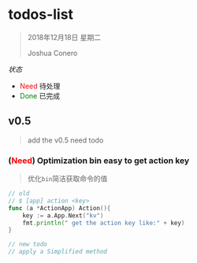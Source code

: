 # todos-list

> 2018年12月18日 星期二
>
> Joshua Conero



*状态*

- <font color="red">Need</font>   待处理
- <font color="green">Done</font>  已完成



## v0.5

> add the v0.5 need todo



### (<font color="red">Need</font>) Optimization bin easy to get action key

> 优化`bin`简洁获取命令的值

```go
// old
// $ [app] action <key>
func (a *ActionApp) Action(){
    key := a.App.Next("kv")
    fmt.println(" get the action key like:" + key)
}

// new todo
// apply a Simplified method
```


